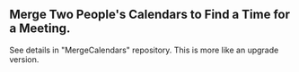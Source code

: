 ## Merge Two People's Calendars to Find a Time for a Meeting.

See details in "MergeCalendars" repository. This is more like an upgrade version.
